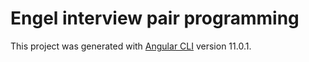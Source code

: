 # Engel interview pair programming 

This project was generated with [Angular CLI](https://github.com/angular/angular-cli) version 11.0.1.
